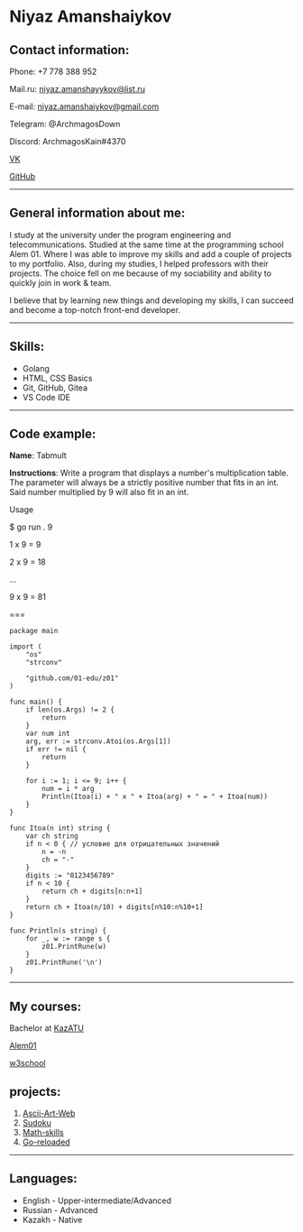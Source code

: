 # Niyaz Amanshaiykov 

## Contact information: 
Phone: +7 778 388 952

Mail.ru: niyaz.amanshayykov@list.ru

E-mail: niyaz.amanshaiykov@gmail.com

Telegram: @ArchmagosDown

Discord: ArchmagosKain#4370

[VK](https://vk.com/adeptusmilfus)

[GitHub](https://github.com/AdeptusMilfus)

***
## General information about me:
I study at the university under the program engineering and telecommunications. Studied at the same time at the programming school Alem 01. Where I was able to improve my skills and add a couple of projects to my portfolio. Also, during my studies, I helped professors with their projects. The choice fell on me because of my sociability and ability to quickly join in work & team. 

I believe that by learning new things and developing my skills, I can succeed and become a top-notch front-end developer.
***
## Skills:
* Golang
* HTML, CSS Basics
* Git, GitHub, Gitea
* VS Code IDE
*** 

## Code example:
**Name**: Tabmult 

**Instructions**: Write a program that displays a number's multiplication table.
The parameter will always be a strictly positive number that fits in an int. Said number multiplied by 9 will also fit in an int.

Usage

$ go run . 9 

1 x 9 = 9 

2 x 9 = 18 

...

9 x 9 = 81


===
```
package main

import (
	"os"
	"strconv"

	"github.com/01-edu/z01"
)

func main() {
	if len(os.Args) != 2 {
		return
	}
	var num int
	arg, err := strconv.Atoi(os.Args[1])
	if err != nil {
		return
	}

	for i := 1; i <= 9; i++ {
		num = i * arg
		Println(Itoa(i) + " x " + Itoa(arg) + " = " + Itoa(num))
	}
}

func Itoa(n int) string {
	var ch string
	if n < 0 { // условие для отрицательных значений
		n = -n
		ch = "-"
	}
	digits := "0123456789"
	if n < 10 {
		return ch + digits[n:n+1]
	}
	return ch + Itoa(n/10) + digits[n%10:n%10+1]
}

func Println(s string) {
	for _, w := range s {
		z01.PrintRune(w)
	}
	z01.PrintRune('\n')
}
```
***
## My courses:
Bachelor at [KazATU](https://kazatu.edu.kz/)

[Alem01](https://alem.school/)

[w3school](https://www.w3schools.com/)
## projects:
1. [Ascii-Art-Web](https://github.com/AdeptusMilfus/Ascii-Art-Web/tree/main/ascii-art-web)
2. [Sudoku](https://github.com/AdeptusMilfus/Sudoku/tree/main/sudoku)
3. [Math-skills](https://github.com/AdeptusMilfus/Math-skills/tree/main/Math-skills)
4. [Go-reloaded](https://github.com/AdeptusMilfus/Go-reloaded/tree/main/Go-reloaded)
***
## Languages:
* English - Upper-intermediate/Advanced
* Russian - Advanced
* Kazakh - Native



